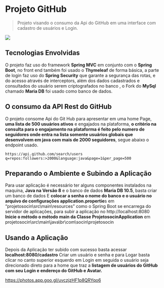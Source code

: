 # Projeto GitHub
> Projeto visando o consumo da Api do GitHub em uma interface com cadastro de usuários e Login.

![](header.png)

## Tecnologias Envolvidas

O projeto faz uso do framework **Spring MVC** em conjunto com o **Spring Boot**, no front end também foi usado o **Thymeleaf** de forma básica, a parte de login faz uso do **Spring Security** que garante a segurança das rotas, e do acesso através de interceptors, além dos dados cadastrados e consultados do usuário serem criptografados no banco , o Fork do **MySql** chamado **Maria DB** foi usado como banco de dados.

## O consumo da API Rest do GitHub

O projeto consome Api do Git Hub para apresentar em uma home Page, **uma lista de 500 usuários ativos** e engajados na plataforma, **o critério na consulta para o engajamento na plataforma é feito pelo numero de seguidores onde entra na lista somente usuários globais que desenvolvem em java com mais de 2000 seguidores**, segue abaixo o endpoint usado.


```https://api.github.com/search/users q=repos:followers:>2000&language:java&page=1&per_page=500```


## Preparando o Ambiente e Subindo a Aplicação 

Para usar aplicação é necessário ter  alguns componentes instalados na maquina,
**Java na Versão 8** e o banco de dados  **Maria DB 10.5**, basta criar um banco de dados 
E **colocar a senha o nome do banco e o usuário no arquivo de configurações application.propertie**s em “projetosocin\src\main\resources” como o Spring Boot
se encarrega do servidor de aplicações, para subir a aplicação no http://localhost:8080
**Inicie o método o método main da Classe ProjetosocinApplication** em projetosocin\src\main\java\br\com\socin\projetosocin

## Usando a Aplicação

Depois da Aplicação ter subido com sucesso basta acessar **localhost:8080/cadastro**
Criar um usuário e senha  e para Logar basta clicar no canto superior esquerdo em Login em seguida o usuário seja direcionado direto para a home que traz a **listagem de usuários do GitHub com seu Login e endereço do GitHub e Avatar.**

https://photos.app.goo.gl/uvczjzHF1p8QRYqo6



